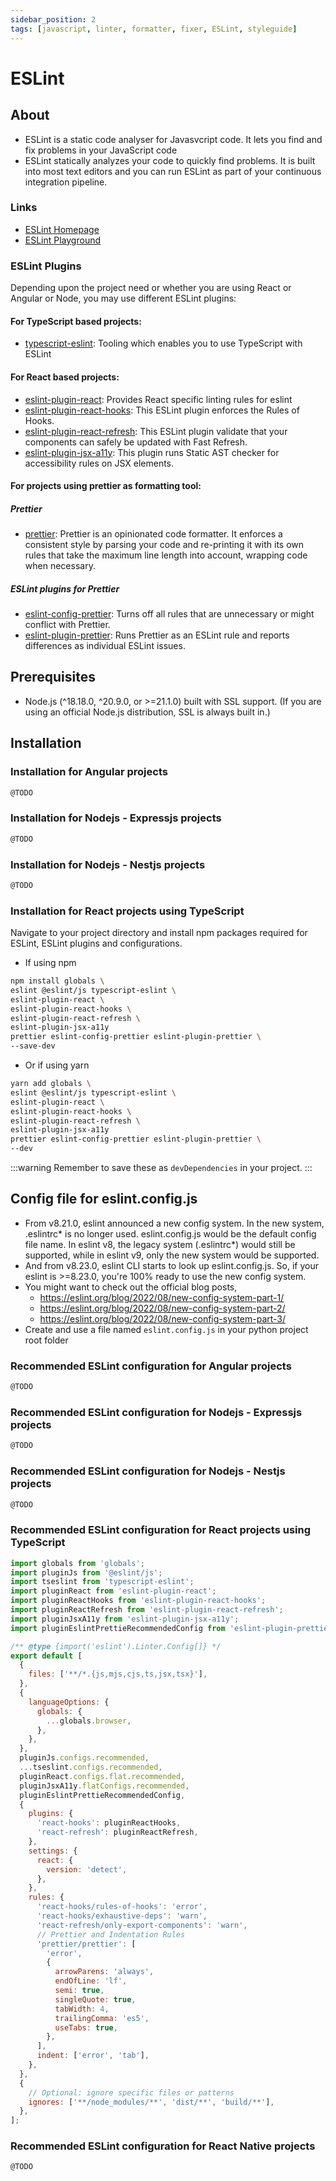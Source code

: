 ```yaml
---
sidebar_position: 2
tags: [javascript, linter, formatter, fixer, ESLint, styleguide]
---
```


# ESLint

## About
- ESLint is a static code analyser for Javasvcript code. It lets you find and fix problems in your JavaScript code
- ESLint statically analyzes your code to quickly find problems. It is built into most text editors and you can run ESLint as part of your continuous integration pipeline.

### Links
- [ESLint Homepage](https://ESLint.org/)
- [ESLint Playground](https://ESLint.org/play/)

### ESLint Plugins
Depending upon the project need or whether you are using React or Angular or Node, you may use different ESLint plugins:

#### For TypeScript based projects:
- [typescript-eslint](https://www.npmjs.com/package/typescript-eslint): Tooling which enables you to use TypeScript with ESLint

#### For React based projects:
- [eslint-plugin-react](https://www.npmjs.com/package/eslint-plugin-react): Provides React specific linting rules for eslint
- [eslint-plugin-react-hooks](https://www.npmjs.com/package/eslint-plugin-react-hooks): This ESLint plugin enforces the Rules of Hooks.
- [eslint-plugin-react-refresh](https://www.npmjs.com/package/eslint-plugin-react-refresh): This ESLint plugin validate that your components can safely be updated with Fast Refresh.
- [eslint-plugin-jsx-a11y](https://www.npmjs.com/package/eslint-plugin-jsx-a11y): This plugin runs Static AST checker for accessibility rules on JSX elements.

#### For projects using prettier as formatting tool:
##### Prettier
- [prettier](https://www.npmjs.com/package/prettier): Prettier is an opinionated code formatter. It enforces a consistent style by parsing your code and re-printing it with its own rules that take the maximum line length into account, wrapping code when necessary.

##### ESLint plugins for Prettier
- [eslint-config-prettier](https://www.npmjs.com/package/eslint-config-prettier): Turns off all rules that are unnecessary or might conflict with Prettier.
- [eslint-plugin-prettier](https://www.npmjs.com/package/eslint-plugin-prettier): Runs Prettier as an ESLint rule and reports differences as individual ESLint issues.

## Prerequisites
- Node.js (^18.18.0, ^20.9.0, or >=21.1.0) built with SSL support. (If you are using an official Node.js distribution, SSL is always built in.)

## Installation
### Installation for Angular projects
```js
@TODO
```

### Installation for Nodejs - Expressjs projects
```js
@TODO
```

### Installation for Nodejs - Nestjs projects
```js
@TODO
```

### Installation for React projects using TypeScript
Navigate to your project directory and install npm packages required for ESLint, ESLint plugins and configurations. 

-  If using npm
```sh
npm install globals \
eslint @eslint/js typescript-eslint \
eslint-plugin-react \
eslint-plugin-react-hooks \
eslint-plugin-react-refresh \
eslint-plugin-jsx-a11y 
prettier eslint-config-prettier eslint-plugin-prettier \
--save-dev
```

-  Or if using yarn

```sh
yarn add globals \
eslint @eslint/js typescript-eslint \
eslint-plugin-react \
eslint-plugin-react-hooks \
eslint-plugin-react-refresh \
eslint-plugin-jsx-a11y 
prettier eslint-config-prettier eslint-plugin-prettier \ 
--dev
```

:::warning
Remember to save these as `devDependencies` in your project.
:::

## Config file for eslint.config.js
- From v8.21.0, eslint announced a new config system. In the new system, .eslintrc* is no longer used. eslint.config.js would be the default config file name. In eslint v8, the legacy system (.eslintrc*) would still be supported, while in eslint v9, only the new system would be supported.
- And from v8.23.0, eslint CLI starts to look up eslint.config.js. So, if your eslint is >=8.23.0, you're 100% ready to use the new config system.
- You might want to check out the official blog posts,
  - https://eslint.org/blog/2022/08/new-config-system-part-1/
  - https://eslint.org/blog/2022/08/new-config-system-part-2/
  - https://eslint.org/blog/2022/08/new-config-system-part-3/
- Create and use a file named `eslint.config.js` in your python project root folder

### Recommended ESLint configuration for Angular projects
```js
@TODO
```

### Recommended ESLint configuration for Nodejs - Expressjs projects
```js
@TODO
```

### Recommended ESLint configuration for Nodejs - Nestjs projects
```js
@TODO
```

### Recommended ESLint configuration for React projects using TypeScript

```js
import globals from 'globals';
import pluginJs from '@eslint/js';
import tseslint from 'typescript-eslint';
import pluginReact from 'eslint-plugin-react';
import pluginReactHooks from 'eslint-plugin-react-hooks';
import pluginReactRefresh from 'eslint-plugin-react-refresh';
import pluginJsxA11y from 'eslint-plugin-jsx-a11y';
import pluginEslintPrettieRecommendedConfig from 'eslint-plugin-prettier/recommended';

/** @type {import('eslint').Linter.Config[]} */
export default [
  {
    files: ['**/*.{js,mjs,cjs,ts,jsx,tsx}'],
  },
  {
    languageOptions: {
      globals: {
        ...globals.browser,
      },
    },
  },
  pluginJs.configs.recommended,
  ...tseslint.configs.recommended,
  pluginReact.configs.flat.recommended,
  pluginJsxA11y.flatConfigs.recommended,
  pluginEslintPrettieRecommendedConfig,
  {
    plugins: {
      'react-hooks': pluginReactHooks,
      'react-refresh': pluginReactRefresh,
    },
    settings: {
      react: {
        version: 'detect',
      },
    },
    rules: {
      'react-hooks/rules-of-hooks': 'error',
      'react-hooks/exhaustive-deps': 'warn',
      'react-refresh/only-export-components': 'warn',
      // Prettier and Indentation Rules
      'prettier/prettier': [
        'error',
        {
          arrowParens: 'always',
          endOfLine: 'lf',
          semi: true,
          singleQuote: true,
          tabWidth: 4,
          trailingComma: 'es5',
          useTabs: true,
        },
      ],
      indent: ['error', 'tab'],
    },
  },
  {
    // Optional: ignore specific files or patterns
    ignores: ['**/node_modules/**', 'dist/**', 'build/**'],
  },
];
```


### Recommended ESLint configuration for React Native projects
```js
@TODO
```

<!-- ## How to use ESLint?
### A) Using ESLint outside the editor, via terminal
- Goto your project repo `cd my-python-project`
- Activate your project's venv `source /path-to-your-projects-env/bin/activate`
- Run ESLint as 

Example of scanning all .py files from current directory
```
ESLint *.py
```

Example of scanning all files from current directory (.) recursively, ignoring .venv folder
```
ESLint --recursive=y --ignore=.venv .
``` 

### B) Using ESLint inside VSCode editor
#### 1) Install this VSCode extension for ESLint
- [ESLint VSCode Extension](https://marketplace.visualstudio.com/items?itemName=ms-python.ESLint)

#### 2) VSCode Settings for ESLint
You can edit `settings.json` of VSCode as below
- To run ESLint on code change
- To always show notifications

```json
{
    "ESLint.lintOnChange": true,
    "ESLint.showNotifications": "always",
}
``` 

#### 3) Open any python file in editor
- Open `Problems` tab in console, to see  linting errors if any

#### 4) References
- Read more here [Linting Python in Visual Studio Code
](https://code.visualstudio.com/docs/python/linting) -->